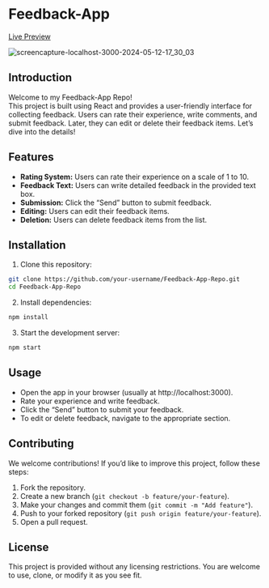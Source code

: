 # Feedback-App  
[Live Preview](https://6641366a377a6624e18483fd--tangerine-crepe-00484e.netlify.app/)

![screencapture-localhost-3000-2024-05-12-17_30_03](https://github.com/VinayShetyeOfficial/React_Feedback_App/assets/100470361/63b3e383-b704-45e0-aaf9-c30ad597e639)

## Introduction
Welcome to my Feedback-App Repo! <br>
This project is built using React and provides a user-friendly interface for collecting feedback. Users can rate their experience, write comments, and submit feedback. Later, they can edit or delete their feedback items. Let’s dive into the details!

## Features
- **Rating System:** Users can rate their experience on a scale of 1 to 10.
- **Feedback Text:** Users can write detailed feedback in the provided text box.
- **Submission:** Click the “Send” button to submit feedback.
- **Editing:** Users can edit their feedback items.
- **Deletion:** Users can delete feedback items from the list.

## Installation
1. Clone this repository:
  ```bash
  git clone https://github.com/your-username/Feedback-App-Repo.git
  cd Feedback-App-Repo
  ```

2. Install dependencies:
  ```bash
  npm install
  ```

3. Start the development server:
  ```bash
  npm start
  ```

## Usage
- Open the app in your browser (usually at http://localhost:3000).
- Rate your experience and write feedback.
- Click the “Send” button to submit your feedback.
- To edit or delete feedback, navigate to the appropriate section.

## Contributing
We welcome contributions! If you’d like to improve this project, follow these steps:
1. Fork the repository.
2. Create a new branch (`git checkout -b feature/your-feature`).
3. Make your changes and commit them (`git commit -m "Add feature"`).
4. Push to your forked repository (`git push origin feature/your-feature`).
5. Open a pull request.

## License
This project is provided without any licensing restrictions. You are welcome to use, clone, or modify it as you see fit.
